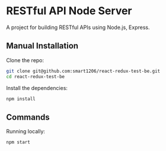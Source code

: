 # RESTful API Node Server
A project for building RESTful APIs using Node.js, Express.

## Manual Installation
Clone the repo:

```bash
git clone git@github.com:smart1206/react-redux-test-be.git
cd react-redux-test-be
```

Install the dependencies:

```bash
npm install
```

## Commands

Running locally:

```bash
npm start
```
